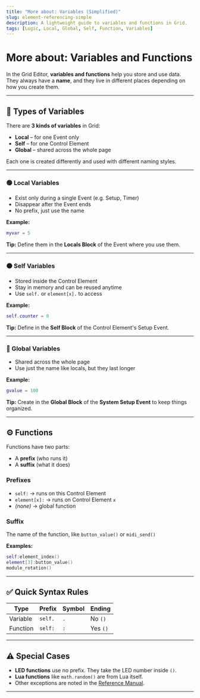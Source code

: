 ```yaml
---
title: "More about: Variables (Simplified)"
slug: element-referencing-simple
description: A lightweight guide to variables and functions in Grid.
tags: [Logic, Local, Global, Self, Function, Variables]
---
```


# More about: Variables and Functions

In the Grid Editor, **variables and functions** help you store and use data.  
They always have a **name**, and they live in different places depending on how you create them.

---

## 🔢 Types of Variables

There are **3 kinds of variables** in Grid:

- **Local** – for one Event only  
- **Self** – for one Control Element  
- **Global** – shared across the whole page

Each one is created differently and used with different naming styles.

---

### 🟢 Local Variables

- Exist only during a single Event (e.g. Setup, Timer)
- Disappear after the Event ends
- No prefix, just use the name

**Example:**
```lua
myvar = 5
```

**Tip:** Define them in the **Locals Block** of the Event where you use them.

---

### 🟠 Self Variables

- Stored inside the Control Element
- Stay in memory and can be reused anytime
- Use `self.` or `element[x].` to access

**Example:**
```lua
self.counter = 0
```

**Tip:** Define in the **Self Block** of the Control Element's Setup Event.

---

### 🔵 Global Variables

- Shared across the whole page
- Use just the name like locals, but they last longer

**Example:**
```lua
gvalue = 100
```

**Tip:** Create in the **Global Block** of the **System Setup Event** to keep things organized.

---

## ⚙️ Functions

Functions have two parts:
- A **prefix** (who runs it)
- A **suffix** (what it does)

### Prefixes

- `self:` → runs on this Control Element  
- `element[x]:` → runs on Control Element `x`  
- *(none)* → global function

### Suffix

The name of the function, like `button_value()` or `midi_send()`

**Examples:**
```lua
self:element_index()
element[3]:button_value()
module_rotation()
```

---

## ✅ Quick Syntax Rules

| Type      | Prefix      | Symbol | Ending   |
|-----------|-------------|--------|----------|
| Variable  | `self.`     | `.`    | No `()`  |
| Function  | `self:`     | `:`    | Yes `()` |

---

## ⚠️ Special Cases

- **LED functions** use no prefix. They take the LED number inside `()`.
- **Lua functions** like `math.random()` are from Lua itself.
- Other exceptions are noted in the [Reference Manual](/docs/reference-manual/introduction.md).

---
